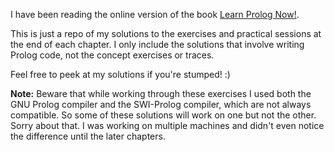I have been reading the online version of the book [Learn Prolog Now!](http://www.learnprolognow.org/lpnpage.php?pageid=online).

This is just a repo of my solutions to the exercises and practical sessions at the end of each chapter. I only include the solutions that involve writing Prolog code, not the concept exercises or traces.

Feel free to peek at my solutions if you're stumped!  :)

**Note:** Beware that while working through these exercises I used both the GNU Prolog compiler and the SWI-Prolog compiler, which are not always compatible. So some of these solutions will work on one but not the other. Sorry about that. I was working on multiple machines and didn't even notice the difference until the later chapters.
